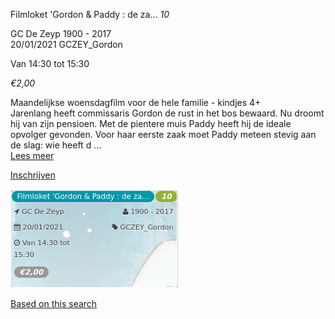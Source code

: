 Filmloket 'Gordon & Paddy : de za... *10*

GC De Zeyp 1900 - 2017  
20/01/2021 GCZEY\_Gordon  

Van 14:30 tot 15:30

*€2,00*

  

  

Maandelijkse woensdagfilm voor de hele familie - kindjes 4+  
Jarenlang heeft commissaris Gordon de rust in het bos bewaard. Nu droomt hij van zijn pensioen. Met de pientere muis Paddy heeft hij de ideale opvolger gevonden. Voor haar eerste zaak moet Paddy meteen stevig aan de slag: wie heeft d  ...  
[Lees meer](https://tickets.vgc.be/activity/subscribe/GCZEY_Gordon)

[Inschrijven](https://tickets.vgc.be/activity/subscribe/GCZEY_Gordon)

![](53877.png)

[Based on this search](https://tickets.vgc.be/activity/index?&vrijeplaatsen=1&Age%5B%5D=3%2C4&entity=276)